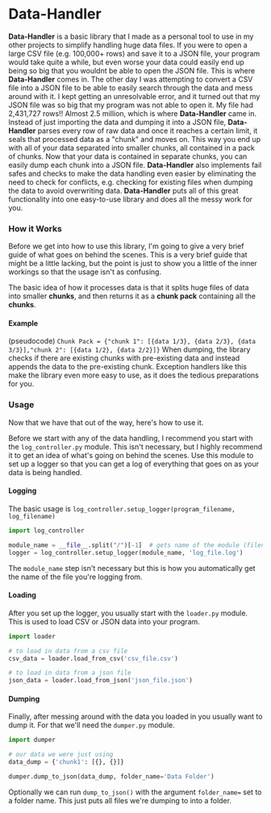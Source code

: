 # Data-Handler
**Data-Handler** is a basic library that I made as a personal tool to use in my other projects to simplify handling huge data files.
If you were to open a large CSV file (e.g. 100,000+ rows) and save it to a JSON file, your program would take quite a while,
but even worse your data could easily end up being so big that you wouldnt be able to open the JSON file.
This is where **Data-Handler** comes in. The other day I was attempting to convert a CSV file into a JSON file to be able to easily search through the data and mess around with it.
I kept getting an unresolvable error, and it turned out that my JSON file was so big that my program was not able to open it. My file had 2,431,727 rows!! Almost 2.5 million,
which is where **Data-Handler** came in. Instead of just importing the data and dumping it into a JSON file, **Data-Handler** parses every row of raw data and once it reaches a certain limit,
it seals that processed data as a "chunk" and moves on. This way you end up with all of your data separated into smaller chunks, all contained in a pack of chunks. Now that your data is contained in separate chunks,
you can easily dump each chunk into a JSON file. **Data-Handler** also implements fail safes and checks to make the data handling even easier by eliminating the need to check for conflicts,
e.g. checking for existing files when dumping the data to avoid overwriting data. **Data-Handler** puts all of this great functionality into one easy-to-use library and does all the messy work for you.

### How it Works
Before we get into how to use this library, I'm going to give a very brief guide of what goes on behind the scenes.
This is a very brief guide that might be a little lacking, but the point is just to show you a little of the inner workings so that the usage isn't as confusing.

The basic idea of how it processes data is that it splits huge files of data into smaller **chunks**, and then returns it as a **chunk pack** containing all the **chunks**.
#### Example
(pseudocode) `Chunk Pack = {"chunk 1": [{data 1/3}, {data 2/3}, {data 3/3}],"chunk 2": [{data 1/2}, {data 2/2}]}`
When dumping, the library checks if there are existing chunks with pre-existing data and instead appends the data to the pre-existing chunk. Exception handlers like this make the library even more easy to use, as it does the tedious preparations for you.

### Usage
Now that we have that out of the way, here's how to use it.

Before we start with any of the data handling, I recommend you start with the `log_controller.py` module.
This isn't necessary, but I highly recommend it to get an idea of what's going on behind the scenes.
Use this module to set up a logger so that you can get a log of everything that goes on as your data is being handled.

#### Logging
The basic usage is `log_controller.setup_logger(program_filename, log_filename)`
```python
import log_controller

module_name = __file__.split("/")[-1]  # gets name of the module (filename) from the filepath
logger = log_controller.setup_logger(module_name, 'log_file.log')
```
The `module_name` step isn't necessary but this is how you automatically get the name of the file you're logging from.

#### Loading
After you set up the logger, you usually start with the `loader.py` module. This is used to load CSV or JSON data into your program.
```python
import loader

# to load in data from a csv file
csv_data = loader.load_from_csv('csv_file.csv')

# to load in data from a json file
json_data = loader.load_from_json('json_file.json')
```

#### Dumping
Finally, after messing around with the data you loaded in you usually want to dump it. For that we'll need the `dumper.py` module.
```python
import dumper

# our data we were just using
data_dump = {'chunk1': [{}, {}]}

dumper.dump_to_json(data_dump, folder_name='Data Folder')
```
Optionally we can run `dump_to_json()` with the argument `folder_name=` set to a folder name. This just puts all files we're dumping to into a folder.